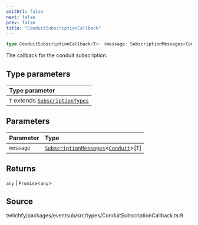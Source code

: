 ```yaml
---
editUrl: false
next: false
prev: false
title: "ConduitSubscriptionCallback"
---
```


```ts
type ConduitSubscriptionCallback<T>: (message: SubscriptionMessages<Conduit>[T]) => any | Promise<any>;
```

The callback for the conduit subscription.

## Type parameters

| Type parameter |
| :------ |
| `T` extends [`SubscriptionTypes`](/api/eventsub/enumerations/subscriptiontypes/) |

## Parameters

| Parameter | Type |
| :------ | :------ |
| `message` | [`SubscriptionMessages`](/api/eventsub/interfaces/subscriptionmessages/)\<[`Conduit`](/api/eventsub/classes/conduit/)\>\[`T`\] |

## Returns

`any` \| `Promise`\<`any`\>

## Source

twitchfy/packages/eventsub/src/types/ConduitSubscriptionCallback.ts:9

